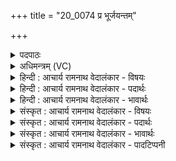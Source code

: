 +++
title = "20_0074 प्र भूर्जयन्तम्"

+++
<details><summary>पदपाठः</summary>

प्र꣢। भूः꣣। ज꣡य꣢꣯न्तम्। म꣣हा꣢म्। वि꣣पोधा꣢म्। वि꣣पः। धा꣢म्। मू꣣रैः꣢। अ꣡मू꣢꣯रम्। अ꣢। मू꣣रम्। पुरा꣢म्। द꣣र्मा꣡ण꣢म्। न꣡य꣢꣯न्तम्। गी꣣र्भिः꣢। व꣣ना꣢। धि꣡य꣢꣯म्। धाः꣢। ह꣡रि꣢꣯श्मश्रुम्। ह꣡रि꣢꣯। श्म꣣श्रुम्। न꣢। व꣡र्म꣢꣯णा। ध꣣नर्चि꣢म्। ७४।
</details>

<details><summary>अधिमन्त्रम् (VC)</summary>

- अग्निः
- वत्सप्रिर्भालन्दनः
- त्रिष्टुप्
- धैवतः
- आग्नेयं काण्डम्
</details>

<details><summary>हिन्दी : आचार्य रामनाथ वेदालंकार - विषयः</summary>

अगले मन्त्र में यह वर्णन है कि कैसे परमात्मा की पूजा करनी चाहिए और कैसे पुरुष को राजा के पद पर बैठाना चाहिए।
</details>

<details><summary>हिन्दी : आचार्य रामनाथ वेदालंकार - पदार्थः</summary>

पदार्थान्वयभाषाः -  हे मनुष्य ! तू (प्र भूः) समर्थ बन, प्रकृष्ट गुणोंवाला हो। और (जयन्तम्) विजेता, (महाम्) महान्, (विपोधाम्) बुद्धिमानों के सहायक, (मूरैः) मारनेवालों से (अमूरम्) न मारे जा सकनेवाले, (पुराम्) शत्रु-नगरियों के (दर्माणम्) विदारक, (गीर्भिः) स्तुति-वाणियों से (वना) भजने-योग्य, (धियम्) प्रज्ञा व कर्म को (नयन्तम्) प्राप्त करानेवाले, (हरिश्मश्रुं न) स्वर्णिम किरणोंवाले सूर्य के समान (वर्मणा) रक्षा के हेतु से (धनर्चिम्) ज्योतिरूप धनवाले (अग्निम्) परमात्मा को (धाः) अपने हृदय में धारण कर, और उक्त गुणोंवाले (अग्निम्) वीर पुरुष को (धाः) राजा के पद पर प्रतिष्ठित कर ॥२॥ इस मन्त्र में उपमा और अर्थश्लेष अलङ्कार हैं ॥२॥
</details>

<details><summary>हिन्दी : आचार्य रामनाथ वेदालंकार - भावार्थः</summary>

भावार्थभाषाः -  सब प्रजाजनों को चाहिए कि वे समर्थ और गुणवान् होकर सब शत्रुओं के विजेता, महामहिमाशाली, बुधजनों के मित्र, हिंसकों से भी हिंसा न किये जा सकने योग्य, शत्रु की किलेबन्दियों को तोड़नेवाले, स्तुतियों से सम्भजनीय, ज्ञानप्रदाता, सत्कर्मों में प्रेरित करनेवाले, सूर्य के सदृश ज्योतिष्मान् परमात्मा को पूजें और उक्त गुणोंवाले वीर पुरुष को राजा के पद पर प्रतिष्ठित करें ॥२॥
</details>

<details><summary>संस्कृत : आचार्य रामनाथ वेदालंकार - विषयः</summary>

अथ कीदृशः परमेश्वरः पूजनीयः, कीदृशः पुरुषश्च राजपदे स्थापनीय इत्याह।
</details>

<details><summary>संस्कृत : आचार्य रामनाथ वेदालंकार - पदार्थः</summary>

पदार्थान्वयभाषाः -  हे मनुष्य ! त्वम् (प्र भूः२) समर्थः प्रकृष्टगुणो वा भव। प्र पूर्वाद् भवतेर्लोडर्थे लुङ्। ‘बहुलं छन्दस्यमाङ्योगेऽपि।’ अ० ६।४।७५ इत्यडागमाभावः। किञ्च, (जयन्तम्) विजेतारम्, (महाम्) महान्तम्। मह शब्दाद् द्वितीयैकवचने महम् इति प्राप्ते सुपां सुलुक्०’ अ० ७।१।३९ इति पूर्वसवर्णदीर्घः। (विपोधाम्) विपसां मेधाविनां धर्तारम्। विपः इति मेधाविनामसु पठितम्। निघं० ३।१५। (मूरैः३) मारयन्तीति मूराः धातुकाः तैरपि (अमूरम्) मारयितुमशक्यम्, (पुराम्) शत्रुनगरीणाम् (दर्म्माणम्) विदारयितारम्।  विदारणे अन्येभ्योऽपि दृश्यते।’ अ० ३।२।७५ इति मनिन्। (गीर्भिः) स्तुतिवाग्भिः (वना ४) वनं संभजनीयम्। वन सम्भक्तौ। वन्यते संभज्यते इति वनम्। ततो द्वितीयैकवचने सुपां, सुलुक्० इति विभक्तेराकारादेशः। (धियम्) प्रज्ञां कर्म वा। धीः प्रज्ञानाम कर्मनाम च। निघं० ३।९, २।१। (नयन्तम्) प्रापयन्तम्, (हरिश्मश्रुं न) हरिं स्वर्णिमं श्मश्रु किरणकूर्चकं यस्य स हरिश्मश्रुः सूर्यः तमिव (वर्मणा) रक्षणेन हेतुना (धनर्चिम्५) धनभूतरोचिष्कम्, दीप्तिधनम् इत्यर्थः। धनम् अर्चिः रोचिः यस्य तम्। धनार्चिम् इति प्राप्ते शकन्ध्वादित्वात् पररूपम्। (अग्निम्) परमात्मानम्, वीरपुरुषं वा (धाः) स्वहृदये धत्स्व, राजपदेऽर्भिषिञ्च वा। डुधाञ् धातोर्लोडर्थे लुङ्, अडागमाभावः ॥२॥ अत्रोपमाऽर्थश्लेषश्चालङ्कारः ॥२॥
</details>

<details><summary>संस्कृत : आचार्य रामनाथ वेदालंकार - भावार्थः</summary>

भावार्थभाषाः -  सर्वैः प्रजाजनैः समर्थैर्गुणवद्भिश्च भूत्वा सकलरिपुविजेता, महामहिमोपेतः, कोविदानां सुहृद्, हिंस्रैरपि हिंसितुमशक्यो, रिपुदुर्गाणां विदारकः, स्तुतिभिः संभजनीयो, ज्ञानप्रदायकः, सत्कर्मसु प्रेरकः, सूर्यवद् रोचिष्णुः परमात्मा पूजनीयस्तादृशो वीरजनश्च राजपदे प्रतिष्ठापनीयः ॥२॥
</details>

<details><summary>संस्कृत : आचार्य रामनाथ वेदालंकार - पादटिप्पनी</summary>

टिप्पणी:   १. ऋ० १०।४६।५ पूर्वार्धे मूरा अमूरं इति, उत्तरार्धे च नयन्तो गर्भं वना धियं धुर्हरिश्मश्रुं नार्वाणं धनर्चम् इति पाठः। २. प्रभूः इत्याख्यातम्, अनुदात्तत्वात् पञ्चमलकारान्तम्। प्रभूः प्रगच्छ उपगच्छ अग्निं हे स्तोतः—इति भ०। प्रभूः स्तोतुं प्रभव समर्थो भव—इति सा०। विवरणकृन्मते तु भूः इति सुबन्तं पदम्, तत्र स्वरो न संगच्छते। ३. मूर इति मूढनाम। मूढैरसुरैः सार्धम्, पुराम् आसुरीणाम्, दर्माणं दारयितारम्। अमूरम् अमूढम्—इति भ०। ४. वना वननीयं संभजनीयम्—इति भ०, सा०। ५. इकारान्तोऽपि अर्चिशब्दः वेदे बहुत्र प्रयुज्यते। यथा—अर्चयः ऋ० १।३६।३, य० १२।१०६, अर्चिभिः ऋ० ५।७९।८, साम ३७, अथ० ८।३।२३। धनर्चिं धनेन अर्चितारं, धनस्य पूजयितारम्—इति वि०। धनं प्रीणनम् अर्चिः अर्चनं स्तोत्रं यस्य सः’—इति भ०।
</details>